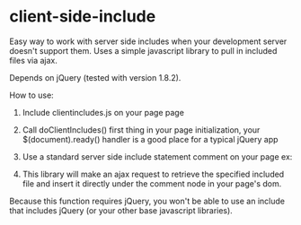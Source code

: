 client-side-include
===================

Easy way to work with server side includes when your development server doesn't support them.  Uses a simple javascript library to pull in included files via ajax.

Depends on jQuery (tested with version 1.8.2).

How to use:
1.  Include clientincludes.js on your page page
2.  Call doClientIncludes() first thing in your page initialization, your $(document).ready() handler is a good place for a typical jQuery app
3.  Use a standard server side include statement comment on your page
	ex: <!--#include file="myfooter.html" -->

4.  This library will make an ajax request to retrieve the specified included file and insert it directly under the comment node in your page's dom.  

Because this function requires jQuery, you won't be able to use an include that includes jQuery (or your other base javascript libraries).


